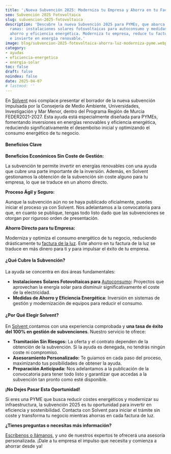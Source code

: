 ```yaml
---
title: '¡Nueva Subvención 2025: Moderniza tu Empresa y Ahorra en tu Factura de Luz!'
seo: Subvención 2025 Fotovoltaica
slug: subvencion-2025-fotovoltaica
description: 'Descubre la nueva Subvención 2025 para PYMEs, que abarca dos
  ramas: instalaciones solares fotovoltaicas para autoconsumo y medidas de
  ahorro y eficiencia energética. Moderniza tu empresa, reduce tu factura de luz
  e invierte en energía renovable.'
image: blog/subvencion-2025-fotovoltaica-ahorra-luz-moderniza-pyme.webp
category:
- ayudas
- eficiencia-energetica
- energia-solar
toc: false
draft: false
noindex: false
date: 2025-04-07
# lastmod: ''
---
```

En [Solvent](/nosotros/) nos complace presentar el borrador de la nueva subvención impulsada por la Consejería de Medio Ambiente, Universidades, Investigación y Mar Menor, dentro del Programa Región de Murcia FEDER2021-2027. Esta ayuda está especialmente diseñada para PYMEs, fomentando inversiones en energías renovables y eficiencia energética, reduciendo significativamente el desembolso inicial y optimizando el consumo energético de tu negocio.

#### Beneficios Clave

**Beneficios Económicos Sin Coste de Gestión:**

La subvención te permite invertir en energías renovables con una ayuda que
cubre una parte importante de la inversión. Además, en Solvent gestionamos la obtención de la subvención sin coste alguno para tu empresa, lo que se traduce en un ahorro directo.





**Proceso Ágil y Seguro:**

Aunque la subvención aún no se haya publicado oficialmente, puedes iniciar el proceso ya con Solvent. Nos adelantamos a la convocatoria para que, en cuanto se publique, tengas todo listo dado que las subvenciones se otorgan por riguroso orden de presentación.





**Ahorro Directo para tu Empresa:**

Moderniza y optimiza el consumo energético de tu negocio, reduciendo
drásticamente tu [factura de la luz](/precio-electricidad/). Este ahorro en tu factura de la luz se
traduce en más dinero para ti y para impulsar el éxito de tu empresa.





#### ¿Qué Cubre la Subvención?

La ayuda se concentra en dos áreas fundamentales:

- **Instalaciones Solares Fotovoltaicas para** [Autoconsumo](/autoconsumo-fotovoltaico/)**:** Proyectos que aprovechan la energía solar para disminuir significativamente el coste de la electricidad.
- **Medidas de Ahorro y Eficiencia Energética:** Inversión en sistemas de gestión y modernización de equipos para reducir el consumo.





#### ¿Por Qué Elegir Solvent?

En [Solvent ](/nosotros/)contamos con una experiencia comprobada y **una tasa de éxito del 100% en gestión de subvenciones**. Nuestro servicio te ofrece:

- **Tramitación Sin Riesgos:** La oferta y el contrato dependen de la obtención de la subvención. Si la ayuda es denegada, no tendrás ningún coste ni compromiso.
- **Asesoramiento Personalizado:** Te guiamos en cada paso del proceso, maximizando tus posibilidades de obtener la ayuda.
- **Preparación Anticipada:** Nos adelantamos a la publicación de la convocatoria para tener todo listo y garantizar que accedas a la subvención tan pronto como esté disponible.





**¡No Dejes Pasar Esta Oportunidad!**

Si eres una PYME que busca reducir costes energéticos y modernizar su infraestructura, la subvención 2025 es tu oportunidad para invertir en eficiencia y sostenibilidad. Contacta con Solvent para iniciar el trámite sin coste y transforma tu negocio mientras ahorras en cada factura de luz.



**¿Tienes preguntas o necesitas más información?**


[Escríbenos o llámanos](/contacto/), y uno de nuestros expertos te ofrecerá una asesoría
personalizada. ¡Dale a tu empresa el impulso que necesita y comienza a ahorrar desde ya!
